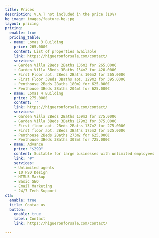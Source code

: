```yaml
---
title: Prices
description: V.A.T not included in the price (10%)
bg_image: images/feature-bg.jpg
layout: pricing
pricing:
  enable: true
  pricing_table:
  - name: Lomas 3 Building
    price: 265.000€
    content: List of properties available
    link: https://higueronforsale.com/contact/
    services:
    - Garden Villa 2Beds 2Baths 106m2 for 265.000€
    - Garden Villa 3Beds 3Baths 164m2 for 420.000€
    - First Floor apt. 2Beds 2Baths 106m2 for 265.000€
    - First Floor 3Beds 3Baths apt. 129m2 for 395.000€
    - Penthouse 2Beds 2Baths 180m2 for 625.000€
    - Penthouse 3Beds 3Baths 204m2 for 625.000€
  - name: Lomas 4 Building
    price: 275.000€
    content: ''
    link: https://higueronforsale.com/contact/
    services:
    - Garden Villa 2Beds 2Baths 169m2 for 275.000€
    - Garden Villa 3Beds 3Baths 179m2 for 375.000€
    - First floor apt. 2Beds 2Baths 137m2 for 275.000€
    - First floor apt. 3Beds 3Baths 175m2 for 525.000€
    - Penthouse 2Beds 2Baths 273m2 for 625.000€
    - Penthouse 3Beds 3Baths 307m2 for 725.000€
  - name: Advance
    price: "$299"
    content: Suitable for large businesses with unlimited employees
    link: "#"
    services:
    - Unlimited agents
    - 10 PSD Design
    - HTML5 Markup
    - Basic SEO
    - Email Marketing
    - 24/7 Tech Support
cta:
  enable: true
  title: Contac us
  button:
    enable: true
    label: Contact
    link: https://higueronforsale.com/contact/

---
```

